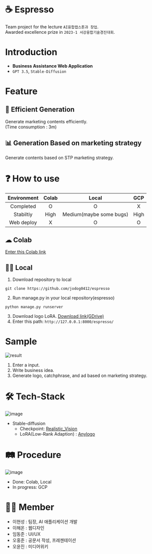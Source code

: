 # ☕ Espresso
Team project for the lecture `AI융합캡스톤과 창업`.  
Awarded excellence prize in `2023-1 서강융합기술경진대회`.

# Introduction
* __Business Assistance Web Application__
* `GPT 3.5`, `Stable-Diffusion`

# Feature
## 🚀 __Efficient Generation__      
Generate marketing contents efficiently.    
(Time consumption : 3m)    
## 📊 __Generation Based on marketing strategy__    
Generate contents based on STP marketing strategy.
  
# ❓ How to use
| Environment | Colab | Local | GCP                   |
|:-----------:|:-----:|:-----:|:---:|
| Completed   | O    | O   | X                        |
| Stabiltiy   | High | Medium(maybe some bugs) | High |
| Web deploy  | X    | O   | O                        |
## ☁ Colab      
[Enter this Colab link](https://colab.research.google.com/drive/1-rpJjPArcVYP5JfD1NIlNdkQx2b9lqxG#scrollTo=nX2KcS3gmlim)    
## 👨‍💻 Local
1. Download repository to local    
```git
git clone https://github.com/jodog0412/espresso
```
2. Run manage.py in your local repository(espresso)    
```git
python manage.py runserver
```
3. Download logo LoRA. [Download link(GDrive)](https://drive.google.com/file/d/16Vf4M-EA6Kts0NhCDPx7Z0QzCrtjoKfM/view?usp=sharing)
3. Enter this path: ```http://127.0.0.1:8000/espresso/``` 
   
# Sample
![result](https://github.com/jodog0412/Espresso/assets/83653380/9f9eb07f-b111-4679-a0db-5f186b5cfcb2)  
1. Enter a input.
2. Write business idea.
3. Generate logo, catchphrase, and ad based on marketing strategy.  

# 🛠 Tech-Stack
![image](https://github.com/jodog0412/espresso/assets/83653380/e3103f2f-3050-4ff7-81cd-d7581a29d522)  
* Stable-diffusion  
  * Checkpoint: [Realistic_Vision](https://huggingface.co/SG161222/Realistic_Vision_V5.1_noVAE)
  * LoRA(Low-Rank Adaption) : [Anylogo](https://civitai.com/models/57452/anylogo)

# 🛤 Procedure
![image](https://github.com/jodog0412/espresso/assets/83653380/c2e98be8-25a0-4267-b412-09098708ee78)  
* Done: Colab, Local
* In progress: GCP
# 🙍‍♂️ Member
* 이현성 : 팀장, AI 애플리케이션 개발
* 이해온 : 웹디자인
* 임동준 : UI/UX
* 오홍준 : 공문서 작성, 프레젠테이션
* 오윤진 : 미디어위키
